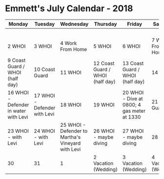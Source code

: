 # Emmett's July Calendar - 2018

|Monday|Tuesday|Wednesday|Thursday|Friday|Saturday|Sunday|
|---|---|---|---|---|---|---|
|   |   |   |   |   |   |1   |
|2  WHOI   |3 WHOI  |4 Work From Home  |5  WHOI|6 WHOI   |7 Work From Home  |8 Work From Home (half day)   |
|9 Coast Guard / WHOI (half day)   |10  Coast Guard |11 WHOI  |12 Coast Guard / WHOI (half day) |13 Coast Guard / WHOI (half day)|14   |15 Onesquethaw Cave  |
|16 WHOI - Defender in water with Levi|17 WHOI - Defender with Levi  |18 WHOI  |19  WHOI  |20  WHOI - Dive at 0800; 4 gas meter at 1330 |21 Coast Guard  |22   |
|23  WHOI - with Levi |24 WHOI - with Levi |25  WHOI - Defender to Martha's Vineyard with Levi   |26 WHOI - maybe diving  |27 WHOI - maybe diving  |28   |29   |
|30   |31  | 1  | 2 Vacation (Wedding)   |3 Vacation (Wedding)   | 4 Vacation (Wedding)   |   |


